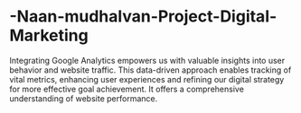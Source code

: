 # -Naan-mudhalvan-Project-Digital-Marketing
Integrating Google Analytics empowers us with valuable insights into user behavior and website traffic. This data-driven approach enables tracking of vital metrics, enhancing user experiences and refining our digital strategy for more effective goal achievement. It offers a comprehensive understanding of website performance.
